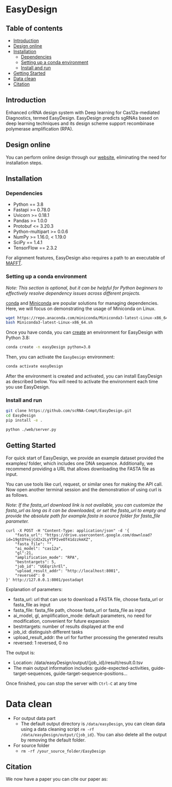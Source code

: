 # EasyDesign
## Table of contents

- [Introduction](#Introduction)
- [Design online](#design-online)
- [Installation](#Installation)
  - [Dependencies](#Dependencies)
  - [Setting up a conda environment](#setting-up-a-conda-environment)
  - [Install and run](#install-and-run)
- [Getting Started](#getting-started)
- [Data clean](#data-clean)
- [Citation](#Citation)

## Introduction 

Enhanced crRNA design system with Deep learning for Cas12a-mediated Diagnostics, termed EasyDesign. EasyDesign predicts sgRNAs based on deep learning techniques and its design scheme support recombinase polymerase amplification (RPA).

## Design online

You can perform online design through our [website](https://crispr.zhejianglab.com/), eliminating the need for installation steps.

## Installation

### Dependencies

- Python == 3.8
- Fastapi >= 0.78.0
- Uvicorn >= 0.18.1
- Pandas >= 1.0.0
- Protobuf <= 3.20.3
- Python-multipart >= 0.0.6
- NumPy >= 1.16.0, < 1.19.0
- SciPy == 1.4.1
- TensorFlow == 2.3.2

For alignment features, EasyDesign also requires a path to an executable of [MAFFT](https://mafft.cbrc.jp/alignment/software/).

### Setting up a conda environment

_Note: This section is optional, but it can be helpful for Python beginners to effectively resolve dependency issues across different projects._

[conda](https://conda.io/en/latest/) and [Miniconda](https://conda.io/en/latest/miniconda.html) are popular solutions for managing dependencies. Here, we will focus on demonstrating the usage of Miniconda on Linux. 

```bash
wget https://repo.anaconda.com/miniconda/Miniconda3-latest-Linux-x86_64.sh
bash Miniconda3-latest-Linux-x86_64.sh
```

Once you have conda, you can [create](https://docs.conda.io/projects/conda/en/latest/user-guide/tasks/manage-environments.html#creating-an-environment-with-commands) an environment for EasyDesign with Python 3.8:

```bash
conda create -n easyDesign python=3.8
```

Then, you can activate the `EasyDesign` environment:

```bash
conda activate easyDesign
```

After the environment is created and activated, you can install EasyDesign as described below. You will need to activate the environment each time you use EasyDesign.

### Install and run

```bash
git clone https://github.com/scRNA-Compt/EasyDesign.git
cd EasyDesign
pip install -e .

python ./web/server.py
```

## Getting Started

For quick start of EasyDesign, we provide an example dataset provided the examples/ folder, which includes one DNA sequence. Additionally, we recommend providing a URL that allows downloading the FASTA file as input.

You can use tools like curl, request, or similar ones for making the API call. Now open another terminal session  and the demonstration of using curl is as follows.

_Note: If the fasta_url download link is not available, you can customize the fasta_url as long as it can be downloaded, or set the fasta_url to empty and provide the absolute path for example.fasta in source folder for fasta_file parameter._

```
curl -X POST -H "Content-Type: application/json" -d '{
    "fasta_url": "https://drive.usercontent.google.com/download?id=19gtOYesjCd2x2LyYTPIveOT41dzzkmXZ",  
    "fasta_file": "", 
    "ai_model": "cas12a",
    "gl":21, 
    "amplification_mode": "RPA",
    "bestntargets": 5,
    "job_id": "UGEqrihrEl",
    "upload_result_addr": "http://localhost:8001",
    "reversed": 0
}' http://127.0.0.1:8001/postadapt
```

Explanation of parameters:

- fasta_url: url that can use to download a FASTA file, choose fasta_url or fasta_file as input
- fasta_file: fasta_file path, choose fasta_url or fasta_file as input
- ai_model, gl, amplification_mode: default parameters, no need for modification, convenient for future expansion
- bestntargets: number of results displayed at the end
- job_id: distinguish different tasks
- upload_result_addr: the url for further processing the generated results
- reversed: 1 reversed, 0 no

The output is:

- Location: /data/easyDesign/output/{job_id}/result/result.0.tsv
- The main output information includes: guide-expected-activities, guide-target-sequences, guide-target-sequence-positions...

Once finished, you can stop the server with `Ctrl-C` at any time

# Data clean

- For output data part
  - The default output directory is `/data/easyDesign`, you can clean data using a data cleaning script `rm -rf /data/easyDesign/output/{job_id}`. You can also delete all the output by removing the default folder.
- For source folder
  - `rm -rf /your_source_folder/EasyDesign`

## Citation

We now have a paper you can cite our paper as: